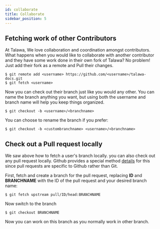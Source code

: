 ```yaml
---
id: collaborate
title: Collaborate
sidebar_position: 5
---
```


## Fetching work of other Contributors

At Talawa, We love collaboration and coordination amongst contributors. What happens when you would like to collaborate with another contributor and they have some work done in their own fork of Talawa? No problem! Just add their fork as a remote and Pull their changes.

```
$ git remote add <username> https://github.com/<username>/talawa-docs.git
$ git fetch <username>
```

Now you can check out their branch just like you would any other. You can name the branch anything you want, but using both the username and branch name will help you keep things organized.

```
$ git checkout -b <username>/<branchname>
```

You can choose to rename the branch if you prefer:

```
$ git checkout -b <custombranchname> <username>/<branchname>
```

## Check out a Pull request locally

We saw above how to fetch a user's branch locally. you can also check out any pull request locally. Github provides a special method [details](https://docs.github.com/en/pull-requests/collaborating-with-pull-requests/reviewing-changes-in-pull-requests/checking-out-pull-requests-locally) for this since pull requests are specific to Github rather than Git.

First, fetch and create a branch for the pull request, replacing **ID** and **BRANCHNAME** with the ID of the pull request and your desired branch name:

```
$ git fetch upstream pull/ID/head:BRANCHNAME
```

Now switch to the branch

```
$ git checkout BRANCHNAME
```

Now you can work on this branch as you normally work in other branch.
